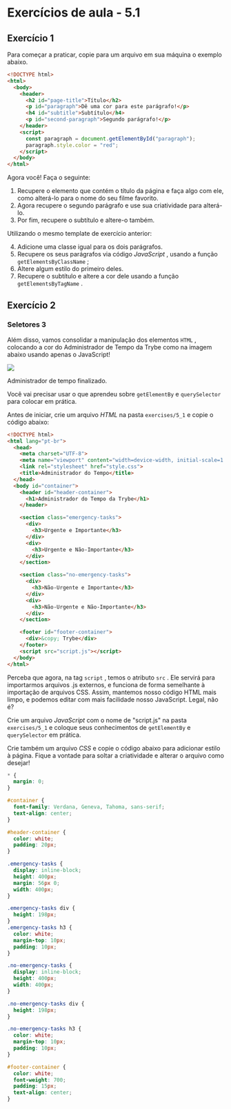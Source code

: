 # Exercícios de aula - 5.1

## Exercício 1
Para começar a praticar, copie para um arquivo em sua máquina o exemplo abaixo.

```html
<!DOCTYPE html>
<html>
  <body>
    <header>
      <h2 id="page-title">Título</h2>
      <p id="paragraph">Dê uma cor para este parágrafo!</p>
      <h4 id="subtitle">Subtítulo</h4>
      <p id="second-paragraph">Segundo parágrafo!</p>
    </header>
    <script>
      const paragraph = document.getElementById("paragraph");
      paragraph.style.color = "red";
    </script>
  </body>
</html>
```

Agora você! Faça o seguinte:

1.  Recupere o elemento que contém o título da página e faça algo com ele, como alterá-lo para o nome do seu filme favorito.
2.  Agora recupere o segundo parágrafo e use sua criatividade para alterá-lo.
3.  Por fim, recupere o subtítulo e altere-o também.

Utilizando o mesmo template de exercício anterior:

4.  Adicione uma classe igual para os dois parágrafos.
5.  Recupere os seus parágrafos via código  _JavaScript_ , usando a função  `getElementsByClassName`  ;
6.  Altere algum estilo do primeiro deles.
7.  Recupere o subtítulo e altere a cor dele usando a função  `getElementsByTagName`  .

## Exercício 2
### Seletores 3

Além disso, vamos consolidar a manipulação dos elementos  `HTML`  , colocando a cor do Administrador de Tempo da Trybe como na imagem abaixo usando apenas o JavaScript!

![](https://s3.us-east-2.amazonaws.com/assets.app.betrybe.com/fundamentals/javascript/images/time-exercise-808be0ece63a2ab6b8801ce6f5e5636c.png)

Administrador de tempo finalizado.

Você vai precisar usar o que aprendeu sobre  `getElementBy`  e  `querySelector`  para colocar em prática.

Antes de iniciar, crie um arquivo  _HTML_ na pasta  `exercises/5_1`  e copie o código abaixo:


```html
<!DOCTYPE html>
<html lang="pt-br">
  <head>
    <meta charset="UTF-8">
    <meta name="viewport" content="width=device-width, initial-scale=1.0">
    <link rel="stylesheet" href="style.css">
    <title>Administrador do Tempo</title>
  </head>
  <body id="container">
    <header id="header-container">
      <h1>Administrador do Tempo da Trybe</h1>
    </header>

    <section class="emergency-tasks">
      <div>
        <h3>Urgente e Importante</h3>
      </div>
      <div>
        <h3>Urgente e Não-Importante</h3>
      </div>
    </section>

    <section class="no-emergency-tasks">
      <div>
        <h3>Não-Urgente e Importante</h3>
      </div>
      <div>
        <h3>Não-Urgente e Não-Importante</h3>
      </div>
    </section>

    <footer id="footer-container">
      <div>&copy; Trybe</div>
    </footer>
    <script src="script.js"></script>
  </body>
</html>
```

Perceba que agora, na tag  `script`  , temos o atributo  `src`  . Ele servirá para importarmos arquivos .js externos, e funciona de forma semelhante à importação de arquivos CSS. Assim, mantemos nosso código HTML mais limpo, e podemos editar com mais facilidade nosso JavaScript. Legal, não é?

Crie um arquivo  _JavaScript_ com o nome de "script.js" na pasta  `exercises/5_1`  e coloque seus conhecimentos de  `getElementBy`  e  `querySelector`  em prática.

Crie também um arquivo  _CSS_ e copie o código abaixo para adicionar estilo à página. Fique a vontade para soltar a criatividade e alterar o arquivo como desejar!

```css
* {
  margin: 0;
}

#container {
  font-family: Verdana, Geneva, Tahoma, sans-serif;
  text-align: center;
}

#header-container {
  color: white;
  padding: 20px;
}

.emergency-tasks {
  display: inline-block;
  height: 400px;
  margin: 56px 0;
  width: 400px;
}

.emergency-tasks div {
  height: 198px;
}
.emergency-tasks h3 {
  color: white;
  margin-top: 10px;
  padding: 10px;
}

.no-emergency-tasks {
  display: inline-block;
  height: 400px;
  width: 400px;
}

.no-emergency-tasks div {
  height: 198px;
}

.no-emergency-tasks h3 {
  color: white;
  margin-top: 10px;
  padding: 10px;
}

#footer-container {
  color: white;
  font-weight: 700;
  padding: 15px;
  text-align: center;
}
```